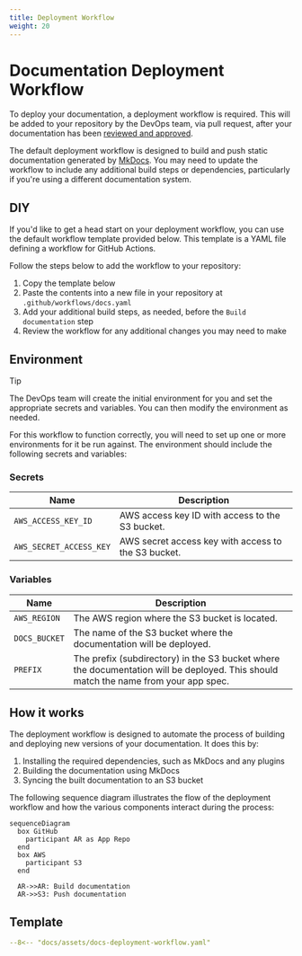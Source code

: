 ```yaml
---
title: Deployment Workflow
weight: 20
---
```

# Documentation Deployment Workflow

To deploy your documentation, a deployment workflow is required. This will be
added to your repository by the DevOps team, via pull request, after your
documentation has been [reviewed and approved][review].

The default deployment workflow is designed to build and push static
documentation generated by [MkDocs]. You may need to update the workflow to
include any additional build steps or dependencies, particularly if you're using
a different documentation system.

## DIY

If you'd like to get a head start on your deployment workflow, you can use the
default workflow template provided below. This template is a YAML file defining
a workflow for GitHub Actions.

Follow the steps below to add the workflow to your repository:

1. Copy the template below
1. Paste the contents into a new file in your repository at
   `.github/workflows/docs.yaml`
1. Add your additional build steps, as needed, before the `Build documentation`
   step
1. Review the workflow for any additional changes you may need to make

## Environment

> [!TIP]
> The DevOps team will create the initial environment for you and set the
> appropriate secrets and variables. You can then modify the environment as
> needed.

For this workflow to function correctly, you will need to set up one or more
environments for it be run against. The environment should include the following
secrets and variables:

### Secrets

| Name                    | Description                                         |
|-------------------------|-----------------------------------------------------|
| `AWS_ACCESS_KEY_ID`     | AWS access key ID with access to the S3 bucket.     |
| `AWS_SECRET_ACCESS_KEY` | AWS secret access key with access to the S3 bucket. |

### Variables

| Name          | Description                                                                                                                         |
|---------------|-------------------------------------------------------------------------------------------------------------------------------------|
| `AWS_REGION`  | The AWS region where the S3 bucket is located.                                                                                      |
| `DOCS_BUCKET` | The name of the S3 bucket where the documentation will be deployed.                                                                 |
| `PREFIX`      | The prefix (subdirectory) in the S3 bucket where the documentation will be deployed. This should match the name from your app spec. |

## How it works

The deployment workflow is designed to automate the process of building and
deploying new versions of your documentation. It does this by:

1. Installing the required dependencies, such as MkDocs and any plugins
1. Building the documentation using MkDocs
1. Syncing the built documentation to an S3 bucket

The following sequence diagram illustrates the flow of the deployment workflow
and how the various components interact during the process:

```mermaid
sequenceDiagram
  box GitHub
    participant AR as App Repo
  end
  box AWS
    participant S3
  end

  AR->>AR: Build documentation
  AR->>S3: Push documentation
```

## Template

```yaml
--8<-- "docs/assets/docs-deployment-workflow.yaml"
```

[mkdocs]: https://www.mkdocs.org/
[review]: usage.md#review-and-setup
